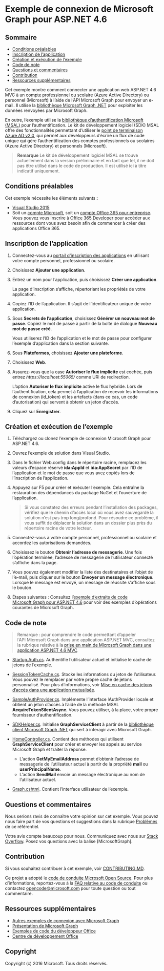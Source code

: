 # <a name="microsoft-graph-connect-sample-for-asp.net-4.6"></a>Exemple de connexion de Microsoft Graph pour ASP.NET 4.6

## <a name="table-of-contents"></a>Sommaire

* [Conditions préalables](#prerequisites)
* [Inscription de l’application](#register-the-application)
* [Création et exécution de l’exemple](#build-and-run-the-sample)
* [Code de note](#code-of-note)
* [Questions et commentaires](#questions-and-comments)
* [Contribution](#contributing)
* [Ressources supplémentaires](#additional-resources)

Cet exemple montre comment connecter une application web ASP.NET 4.6 MVC à un compte professionnel ou scolaire (Azure Active Directory) ou personnel (Microsoft) à l’aide de l’API Microsoft Graph pour envoyer un e-mail. Il utilise la [bibliothèque Microsoft Graph .NET](https://github.com/microsoftgraph/msgraph-sdk-dotnet) pour exploiter les données renvoyées par Microsoft Graph. 

En outre, l’exemple utilise la [bibliothèque d’authentification Microsoft (MSAL)](https://www.nuget.org/packages/Microsoft.Identity.Client/) pour l’authentification. Le kit de développement logiciel (SDK) MSAL offre des fonctionnalités permettant d’utiliser le [point de terminaison Azure AD v2.0](https://azure.microsoft.com/en-us/documentation/articles/active-directory-appmodel-v2-overview), qui permet aux développeurs d’écrire un flux de code unique qui gère l’authentification des comptes professionnels ou scolaires (Azure Active Directory) et personnels (Microsoft).

 > **Remarque** Le kit de développement logiciel MSAL se trouve actuellement dans la version préliminaire et en tant que tel, il ne doit pas être utilisé dans le code de production. Il est utilisé ici à titre indicatif uniquement.

## <a name="prerequisites"></a>Conditions préalables

Cet exemple nécessite les éléments suivants :  

  * [Visual Studio 2015](https://www.visualstudio.com/en-us/downloads) 
  * Soit un [compte Microsoft](https://www.outlook.com), soit un [compte Office 365 pour entreprise](https://msdn.microsoft.com/en-us/office/office365/howto/setup-development-environment#bk_Office365Account). Vous pouvez vous inscrire à [Office 365 Developer](https://msdn.microsoft.com/en-us/office/office365/howto/setup-development-environment#bk_Office365Account) pour accéder aux ressources dont vous avez besoin afin de commencer à créer des applications Office 365.

## <a name="register-the-application"></a>Inscription de l’application

1. Connectez-vous au [portail d’inscription des applications](https://apps.dev.microsoft.com/) en utilisant votre compte personnel, professionnel ou scolaire.

2. Choisissez **Ajouter une application**.

3. Entrez un nom pour l’application, puis choisissez **Créer une application**. 
    
   La page d’inscription s’affiche, répertoriant les propriétés de votre application.

4. Copiez l’ID de l’application. Il s’agit de l’identificateur unique de votre application. 

5. Sous **Secrets de l’application**, choisissez **Générer un nouveau mot de passe**. Copiez le mot de passe à partir de la boîte de dialogue **Nouveau mot de passe créé**.

   Vous utiliserez l’ID de l’application et le mot de passe pour configurer l’exemple d’application dans la section suivante. 

6. Sous **Plateformes**, choisissez **Ajouter une plateforme**.

7. Choisissez **Web**.

8. Assurez-vous que la case **Autoriser le flux implicite** est cochée, puis entrez *https://localhost:55065/* comme URI de redirection. 

   L’option **Autoriser le flux implicite** active le flux hybride. Lors de l’authentification, cela permet à l’application de recevoir les informations de connexion (id_token) et les artefacts (dans ce cas, un code d’autorisation) qui servent à obtenir un jeton d’accès.

9. Cliquez sur **Enregistrer**.

## <a name="build-and-run-the-sample"></a>Création et exécution de l’exemple

1. Téléchargez ou clonez l’exemple de connexion Microsoft Graph pour ASP.NET 4.6.

2. Ouvrez l’exemple de solution dans Visual Studio.

3. Dans le fichier Web.config dans le répertoire racine, remplacez les valeurs d’espace réservé **ida:AppId** et **ida:AppSecret** par l’ID de l’application et le mot de passe que vous avez copiés lors de l’inscription de l’application.

4. Appuyez sur F5 pour créer et exécuter l’exemple. Cela entraîne la restauration des dépendances du package NuGet et l’ouverture de l’application.

   >Si vous constatez des erreurs pendant l’installation des packages, vérifiez que le chemin d’accès local où vous avez sauvegardé la solution n’est pas trop long/profond. Pour résoudre ce problème, il vous suffit de déplacer la solution dans un dossier plus près du répertoire racine de votre lecteur.

5. Connectez-vous à votre compte personnel, professionnel ou scolaire et accordez les autorisations demandées.

6. Choisissez le bouton **Obtenir l’adresse de messagerie**. Une fois l’opération terminée, l’adresse de messagerie de l’utilisateur connecté s’affiche dans la page.

7. Vous pouvez également modifier la liste des destinataires et l’objet de l’e-mail, puis cliquer sur le bouton **Envoyer un message électronique**. Lorsque le message est envoyé, un message de réussite s’affiche sous le bouton.

8. Étapes suivantes : Consultez l’[exemple d’extraits de code Microsoft Graph pour ASP.NET 4.6](https://github.com/microsoftgraph/aspnet-snippets-sample) pour voir des exemples d’opérations courantes de Microsoft Graph.

## <a name="code-of-note"></a>Code de note

> Remarque : pour comprendre le code permettant d’appeler l’API Microsoft Graph dans une application ASP.NET MVC, consultez la rubrique relative à la [prise en main de Microsoft Graph dans une application ASP.NET 4.6 MVC](https://graph.microsoft.io/en-us/docs/platform/aspnetmvc).

- [Startup.Auth.cs](/Microsoft%20Graph%20SDK%20ASPNET%20Connect/Microsoft%20Graph%20SDK%20ASPNET%20Connect/App_Start/Startup.Auth.cs). Authentifie l’utilisateur actuel et initialise le cache de jetons de l’exemple.

- [SessionTokenCache.cs](/Microsoft%20Graph%20SDK%20ASPNET%20Connect/Microsoft%20Graph%20SDK%20ASPNET%20Connect/TokenStorage/SessionTokenCache.cs). Stocke les informations du jeton de l’utilisateur. Vous pouvez le remplacer par votre propre cache de jetons personnalisé. Pour plus d’informations, voir [Mise en cache des jetons d’accès dans une application mutualisée](https://azure.microsoft.com/en-us/documentation/articles/guidance-multitenant-identity-token-cache/).

- [SampleAuthProvider.cs](/Microsoft%20Graph%20SDK%20ASPNET%20Connect/Microsoft%20Graph%20SDK%20ASPNET%20Connect/Helpers/SampleAuthProvider.cs). Implémente l’interface IAuthProvider locale et obtient un jeton d’accès à l’aide de la méthode MSAL **AcquireTokenSilentAsync**. Vous pouvez utiliser, à la place, votre propre fournisseur d’authentification. 

- [SDKHelper.cs](/Microsoft%20Graph%20SDK%20ASPNET%20Connect/Microsoft%20Graph%20SDK%20ASPNET%20Connect/Helpers/SDKHelper.cs). Initialise **GraphServiceClient** à partir de la [bibliothèque client Microsoft Graph .NET](https://github.com/microsoftgraph/msgraph-sdk-dotnet) qui sert à interagir avec Microsoft Graph.

- [HomeController.cs](/Microsoft%20Graph%20SDK%20ASPNET%20Connect/Microsoft%20Graph%20SDK%20ASPNET%20Connect/Controllers/HomeController.cs). Contient des méthodes qui utilisent **GraphServiceClient** pour créer et envoyer les appels au service Microsoft Graph et traiter la réponse.
   - L’action **GetMyEmailAddress** permet d’obtenir l’adresse de messagerie de l’utilisateur actuel à partir de la propriété **mail** ou **userPrincipalName**.
   - L’action **SendMail** envoie un message électronique au nom de l’utilisateur actuel.

- [Graph.cshtml](/Microsoft%20Graph%20SDK%20ASPNET%20Connect/Microsoft%20Graph%20SDK%20ASPNET%20Connect/Views/Home/Graph.cshtml). Contient l’interface utilisateur de l’exemple. 

## <a name="questions-and-comments"></a>Questions et commentaires

Nous serions ravis de connaître votre opinion sur cet exemple. Vous pouvez nous faire part de vos questions et suggestions dans la rubrique [Problèmes](https://github.com/microsoftgraph/aspnet-connect-sample/issues) de ce référentiel.

Votre avis compte beaucoup pour nous. Communiquez avec nous sur [Stack Overflow](http://stackoverflow.com/questions/tagged/microsoftgraph). Posez vos questions avec la balise [MicrosoftGraph].

## <a name="contributing"></a>Contribution ##

Si vous souhaitez contribuer à cet exemple, voir [CONTRIBUTING.MD](CONTRIBUTING.md).

Ce projet a adopté le [code de conduite Microsoft Open Source](https://opensource.microsoft.com/codeofconduct/). Pour plus d’informations, reportez-vous à la [FAQ relative au code de conduite](https://opensource.microsoft.com/codeofconduct/faq/) ou contactez [opencode@microsoft.com](mailto:opencode@microsoft.com) pour toute question ou tout commentaire.

## <a name="additional-resources"></a>Ressources supplémentaires

- [Autres exemples de connexion avec Microsoft Graph](https://github.com/MicrosoftGraph?utf8=%E2%9C%93&query=-Connect)
- [Présentation de Microsoft Graph](http://graph.microsoft.io)
- [Exemples de code du développeur Office](http://dev.office.com/code-samples)
- [Centre de développement Office](http://dev.office.com/)

## <a name="copyright"></a>Copyright
Copyright (c) 2016 Microsoft. Tous droits réservés.



